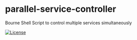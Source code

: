 # parallel-service-controller

Bourne Shell Script to control multiple services simultaneously

[![License](https://img.shields.io/github/license/kei-g/parallel-service-controller?style=plastic)](https://opensource.org/licenses/BSD-3-Clause)
